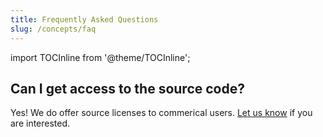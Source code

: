 ```yaml
---
title: Frequently Asked Questions
slug: /concepts/faq
---
```


import TOCInline from '@theme/TOCInline';

<TOCInline toc={toc} />

## Can I get access to the source code?

Yes! We do offer source licenses to commerical users. [Let us know](https://replicache.dev/#contact) if you are interested.
